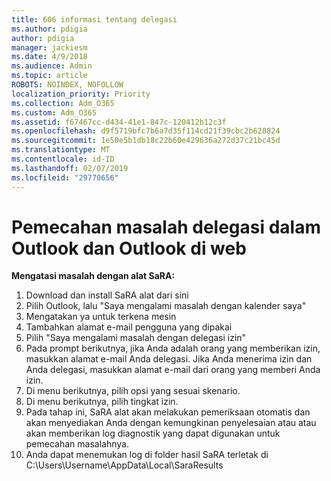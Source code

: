 ```yaml
---
title: 606 informasi tentang delegasi
ms.author: pdigia
author: pdigia
manager: jackiesm
ms.date: 4/9/2018
ms.audience: Admin
ms.topic: article
ROBOTS: NOINDEX, NOFOLLOW
localization_priority: Priority
ms.collection: Adm_O365
ms.custom: Adm_O365
ms.assetid: f67467cc-d434-41e1-847c-120412b12c3f
ms.openlocfilehash: d9f5719bfc7b6a7d35f114cd21f39cbc2b628824
ms.sourcegitcommit: 1e50e5b1db18c22b60e429636a272d37c21bc45d
ms.translationtype: MT
ms.contentlocale: id-ID
ms.lasthandoff: 02/07/2019
ms.locfileid: "29770656"
---
```

# <a name="troubleshooting-delegation-in-outlook-and-outlook-on-the-web"></a>Pemecahan masalah delegasi dalam Outlook dan Outlook di web

**Mengatasi masalah dengan alat SaRA:**

1. Download dan install SaRA alat dari sini
1. Pilih Outlook, lalu "Saya mengalami masalah dengan kalender saya"
1. Mengatakan ya untuk terkena mesin
1. Tambahkan alamat e-mail pengguna yang dipakai
1. Pilih "Saya mengalami masalah dengan delegasi izin"
1. Pada prompt berikutnya, jika Anda adalah orang yang memberikan izin, masukkan alamat e-mail Anda delegasi. Jika Anda menerima izin dan Anda delegasi, masukkan alamat e-mail dari orang yang memberi Anda izin.
1. Di menu berikutnya, pilih opsi yang sesuai skenario. 
1. Di menu berikutnya, pilih tingkat izin.
1. Pada tahap ini, SaRA alat akan melakukan pemeriksaan otomatis dan akan menyediakan Anda dengan kemungkinan penyelesaian atau atau akan memberikan log diagnostik yang dapat digunakan untuk pemecahan masalahnya.
1. Anda dapat menemukan log di folder hasil SaRA terletak di C:\Users\Username\AppData\Local\SaraResults
